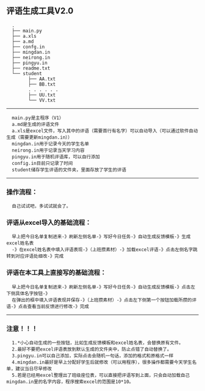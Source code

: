 ## 评语生成工具V2.0

      .
      ├── main.py
      ├── a.xls
      ├── a.md
      ├── confg.in
      ├── mingdan.in
      ├── neirong.in
      ├── pingyu.in
      ├── readme.txt
      └── student
            ├── AA.txt
            ├── BB.txt
            . . . . . .
            ├── UU.txt
            └── VV.txt


---------------------------------------------

      main.py是主程序（V1）
      a.md是生成的评语文件
      a.xls是excel文件，写入其中的评语（需要首行有名字）可以自动导入（可以通过软件自动生成（需要更新mingdan.in））
      mingdan.in用于记录今天的学生名单
      neirong.in用于记录当天学习内容
      pingyu.in用于随机评语库，可以自行添加
      config.in目前只记录了时间
      student储存学生评语的文件夹，里面存放了学生的评语

---------------------------------------------

### 操作流程：
      自己试试吧，多试试就会了。

### 评语从excel导入的基础流程：
      早上把今日名单复制进来-》刷新左侧名单-》写好今日任务-》自动生成反馈模板-》生成excel姓名表
      -》在excel姓名表中填入评语表现-》（上班攒素材）-》加载excel评语-》点击左侧名字跳转到对应评语处细改-》完成


### 评语在本工具上直接写的基础流程：
      早上把今日名单复制进来-》刷新左侧名单-》写好今日任务-》自动生成反馈模板-》点击左下侧具体名字按钮-》
      在弹出的框中填入评语表现并保存-》（上班攒素材）-》点击左下侧第一个按钮加载所攒的评语-》点击查看当前反馈进行修改-》完成

---------------------------------------------
### 注意！！！

      1.*小心自动生成的一些按钮，比如生成反馈模板和excel姓名表，会替换原有文件。
      2.最好不要把excel评语表放到默认生成的文件夹中，防止点错了自动替换了。
      3.pingyu.in可以自己添加，实际点击会随机一句话，添加的格式和原格式一样
      4.mingdan.in最好是早上分配好学生后就修改（可以用程序），很多操作都需要今天学生名单，建议当日尽早修改
      5.若是已经用excel整理出了班级座位表，可以直接把评语写到上面，只会自动加载自己mingdan.in里的名字内容，程序搜索excel的范围是10*10。
